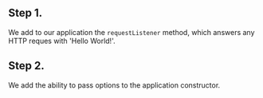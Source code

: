 ## Step 1.

We add to our application the `requestListener` method, which answers any HTTP reques with 'Hello World!'.

## Step 2.

We add the ability to pass options to the application constructor.
